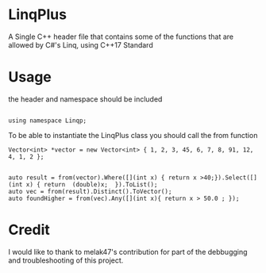 # LinqPlus
A Single C++ header file that contains some of the functions that are allowed by C#'s Linq, using C++17 Standard

# Usage

the header and namespace should be included
```#include "LinqPlus.h"

using namespace Linqp;

```

To be able to instantiate the LinqPlus class you should  call the from function
```
Vector<int> *vector = new Vector<int> { 1, 2, 3, 45, 6, 7, 8, 91, 12, 4, 1, 2 };


auto result = from(vector).Where([](int x) { return x >40;}).Select([](int x) { return  (double)x;  }).ToList();
auto vec = from(result).Distinct().ToVector();
auto foundHigher = from(vec).Any([](int x){ return x > 50.0 ; });

```



# Credit
I would like to thank to melak47's contribution for part of the debbugging and troubleshooting of this project.

